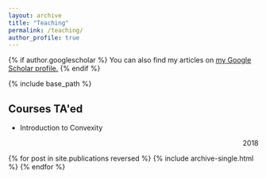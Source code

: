 ```yaml
---
layout: archive
title: "Teaching"
permalink: /teaching/
author_profile: true
---
```


{% if author.googlescholar %}
  You can also find my articles on <u><a href="{{author.googlescholar}}">my Google Scholar profile</a>.</u>
{% endif %}

{% include base_path %}
## Courses TA'ed

* Introduction to Convexity  <p align="right"> 2018 </p>



{% for post in site.publications reversed %}
  {% include archive-single.html %}
{% endfor %}
